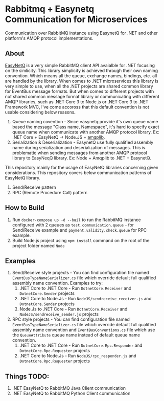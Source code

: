 # Rabbitmq + Easynetq Communication for Microservices
Communication over RabbitMQ instance using EasynetQ for .NET and other platform's AMQP protocol implementations.

## About
[EasyNetQ](https://github.com/EasyNetQ/EasyNetQ "Read more about EasyNetQ") is a very simple RabbitMQ client API avaialble for .NET focusing on the simlicity. This library simplicity is achieved through their own naming convention. Which means all the queue, exchange names, bindings, etc. all are handled by the library. When comes to .NET microservices this library is very simple to use, when all the .NET projects are shared common library for EventBus message formats. But when comes to different projects with not shared common message format library or communicating with different AMQP libraries, such as .NET Core 3 to Node.js or .NET Core 3 to .NET Framework MVC, I've come accoross that this default convention is not usable considering below reasons.

1. Queue naming covention - Since easynetq provide it's own queue name based the message "Class name, Namespace", it's hard to specify exact queue name when 
communicate with another AMQP protocol library. Ex: .NET Core + EasyNetQ -> Node.JS + [amqplib](https://github.com/squaremo/amqp.node "Read more about amqplib").
2. Serialization & Deserialization - EasynetQ use fully qualified assembly name during serialization and deserialization of messages. This is problematic when sending messages from
another AMQP protocol library to EasyNeqQ library. Ex: Node + Amqplib to .NET + EasynetQ.


This repository mainly for the usage of EasyNetQ libraries concerning given considerations. This repository covers below communication patterns of EasyNetQ library.
1. Send/Receive pattern
2. RPC (Remote Procedure Call) pattern


## How to Build
1. Run `docker-compose up -d --buil` to run the RabbitMQ instance configured with 2 queues as `test.communication.queue` - for Send/Receive example and `payment.validity.check.queue` for RPC example.
2. Build Node.js project using `npm install` command on the root of the project folder named `Node`

## Examples
1. Send/Receive style projects - You can find configuration file named `EventBusTypeNameSerializer.cs` file which override default full qualified assembly name convention. Examples to try:
    1. .NET Core to .NET Core - Run `DotnetCore.Receiver` and `DotnetCore.Sender` projects
    2. .NET Core to Node.Js -  Run `NodeJS/sendreceive_receiver.js` and `DotnetCore.Sender` projects
    3. Node.Js to .NET Core - Run `DotnetCore.Receiver` and `NodeJS/sendreceive_sender.js` projects
2. RPC style projects - You can find configuration file named `EventBusTypeNameSerializer.cs` file which override default full qualified assembly name convention and `EventBusConventions.cs` file which use the `QueueAttribute` queue name instead of default queue name convention.
    1. .NET Core to .NET Core - Run `DotnetCore.Rpc.Responder` and `DotnetCore.Rpc.Requester` projects
    2. .NET Core to Node.Js - Run `NodeJS/rpc_responder.js` and `DotnetCore.Rpc.Requester` projects
    
## Things TODO:
1. .NET EasyNetQ to RabbitMQ Java Client communication
2. .NET EasyNetQ to RabbitMQ Python Client communication
